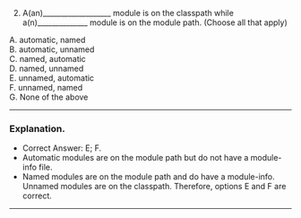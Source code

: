 2. A(an)___________________ module is on the classpath while a(n)______________ module is on the module path.
   (Choose all that apply)

A. automatic, named <br>
B. automatic, unnamed <br>
C. named, automatic <br>
D. named, unnamed <br>
E. unnamed, automatic <br>
F. unnamed, named <br>
G. None of the above <br>



---
### Explanation. ###
- Correct Answer: E; F. 
- Automatic modules are on the module path but do not have a module-info file.
- Named modules are on the module path and do have a module-info. Unnamed modules are on the classpath. Therefore, 
  options E and F are correct.
---


